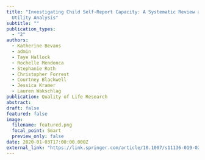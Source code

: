 ```yaml
---
title: "Investigating Child Self-Report Capacity: A Systematic Review and
  Utility Analysis"
subtitle: ""
publication_types:
  - "2"
authors:
  - Katherine Bevans
  - admin
  - Taye Hallock
  - Rochelle Mendonca
  - Stephanie Roth
  - Christopher Forrest
  - Courtney Blackwell
  - Jessica Kramer
  - Lauren Wakschlag
publication: Quality of Life Research
abstract: 
draft: false
featured: false
image:
  filename: featured.png
  focal_point: Smart
  preview_only: false
date: 2020-01-03T17:00:00.000Z
external_link: "https://link.springer.com/article/10.1007/s11136-019-02387-3"
---
```

